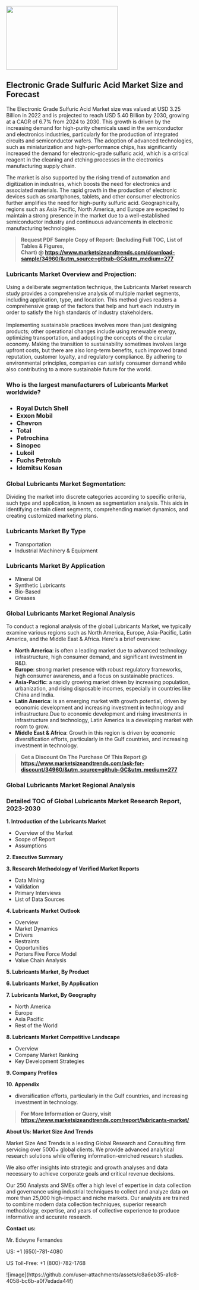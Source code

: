 <p><img class="alignnone size-medium wp-image-20088" src="https://ffe5etoiles.com/wp-content/uploads/2024/12/MST1-300x171.png" alt="" width="300" height="171" /></p><h2>Electronic Grade Sulfuric Acid Market Size and Forecast</h2><p>The Electronic Grade Sulfuric Acid Market size was valued at USD 3.25 Billion in 2022 and is projected to reach USD 5.40 Billion by 2030, growing at a CAGR of 6.7% from 2024 to 2030. This growth is driven by the increasing demand for high-purity chemicals used in the semiconductor and electronics industries, particularly for the production of integrated circuits and semiconductor wafers. The adoption of advanced technologies, such as miniaturization and high-performance chips, has significantly increased the demand for electronic-grade sulfuric acid, which is a critical reagent in the cleaning and etching processes in the electronics manufacturing supply chain.</p><p>The market is also supported by the rising trend of automation and digitization in industries, which boosts the need for electronics and associated materials. The rapid growth in the production of electronic devices such as smartphones, tablets, and other consumer electronics further amplifies the need for high-purity sulfuric acid. Geographically, regions such as Asia Pacific, North America, and Europe are expected to maintain a strong presence in the market due to a well-established semiconductor industry and continuous advancements in electronic manufacturing technologies.</p></p><blockquote id="" class=""><strong>Request PDF Sample Copy of Report: (Including Full TOC, List of Tables &amp; Figures, Chart)&nbsp;@&nbsp;<strong><a href="https://www.marketsizeandtrends.com/download-sample/34960/&utm_source=github-GC&utm_medium=277" target="_blank">https://www.marketsizeandtrends.com/download-sample/34960/&utm_source=github-GC&utm_medium=277</a></strong></strong></blockquote><h3 id="" class="">Lubricants Market&nbsp;Overview and Projection:</h3><p id="" class="">Using a deliberate segmentation technique, the Lubricants Market research study provides a comprehensive analysis of multiple market segments, including application, type, and location. This method gives readers a comprehensive grasp of the factors that help and hurt each industry in order to satisfy the high standards of industry stakeholders. <br /> <br />Implementing sustainable practices involves more than just designing products; other operational changes include using renewable energy, optimizing transportation, and adopting the concepts of the circular economy. Making the transition to sustainability sometimes involves large upfront costs, but there are also long-term benefits, such improved brand reputation, customer loyalty, and regulatory compliance. By adhering to environmental principles, companies can satisfy consumer demand while also contributing to a more sustainable future for the world.</p><h3 id="" class="">Who is the largest manufacturers of&nbsp;Lubricants Market worldwide?</h3><h3 class=""><p><ul><li>Royal Dutch Shell </li><li> Exxon Mobil </li><li> Chevron </li><li> Total </li><li> Petrochina </li><li> Sinopec </li><li> Lukoil </li><li> Fuchs Petrolub </li><li> Idemitsu Kosan</li></ul></p></h3><h3 id="" class="">Global&nbsp;Lubricants Market Segmentation:</h3><p id="" class="">Dividing the market into discrete categories according to specific criteria, such type and application, is known as segmentation analysis. This aids in identifying certain client segments, comprehending market dynamics, and creating customized marketing plans.</p><h3 id="" class="">Lubricants Market&nbsp;By Type</h3><p><p><ul><li>Transportation </li><li> Industrial Machinery & Equipment</p></li></ul></p></p><h3 id="" class="">Lubricants Market&nbsp;By Application</h3><p class=""><p><ul><li>Mineral Oil </li><li> Synthetic Lubricants </li><li> Bio-Based </li><li> Greases</li></ul></p></p><h3 id="" class="">Global Lubricants Market Regional Analysis</h3><p id="" class="">To conduct a regional analysis of the global Lubricants Market, we typically examine various regions such as North America, Europe, Asia-Pacific, Latin America, and the Middle East &amp; Africa. Here's a brief overview:</p><ul><li><strong>North America</strong>: is often a leading market due to advanced technology infrastructure, high consumer demand, and significant investment in R&amp;D.</li><li><strong>Europe</strong>: strong market presence with robust regulatory frameworks, high consumer awareness, and a focus on sustainable practices.</li><li><strong>Asia-Pacific</strong>: a rapidly growing market driven by increasing population, urbanization, and rising disposable incomes, especially in countries like China and India.</li><li><strong>Latin America</strong>: is an emerging market with growth potential, driven by economic development and increasing investment in technology and infrastructure.Due to economic development and rising investments in infrastructure and technology, Latin America is a developing market with room to grow.</li><li><strong>Middle East &amp; Africa</strong>: Growth in this region is driven by economic diversification efforts, particularly in the Gulf countries, and increasing investment in technology.</li></ul><blockquote id="" class=""><strong>Get a Discount On The Purchase Of This Report @ <strong><a href="https://www.marketsizeandtrends.com/ask-for-discount/34960/&utm_source=github-GC&utm_medium=277" target="_blank">https://www.marketsizeandtrends.com/ask-for-discount/34960/&utm_source=github-GC&utm_medium=277</a></strong></strong></blockquote><h3 id="" class="">Global Lubricants Market Regional Analysis</h3><h3 id="" class="">Detailed TOC of Global Lubricants Market Research Report, 2023-2030</h3><p id="" class=""><strong>1. Introduction of the Lubricants Market</strong></p><ul><li>Overview of the Market</li><li>Scope of Report</li><li>Assumptions</li></ul><p id="" class=""><strong>2. Executive Summary</strong></p><p id="" class=""><strong>3. Research Methodology of Verified Market Reports</strong></p><ul><li>Data Mining</li><li>Validation</li><li>Primary Interviews</li><li>List of Data Sources</li></ul><p id="" class=""><strong>4. Lubricants Market Outlook</strong></p><ul><li>Overview</li><li>Market Dynamics</li><li>Drivers</li><li>Restraints</li><li>Opportunities</li><li>Porters Five Force Model</li><li>Value Chain Analysis</li></ul><p id="" class=""><strong>5. Lubricants Market, By Product</strong></p><p id="" class=""><strong>6. Lubricants Market, By Application</strong></p><p id="" class=""><strong>7. Lubricants Market, By Geography</strong></p><ul><li>North America</li><li>Europe</li><li>Asia Pacific</li><li>Rest of the World</li></ul><p id="" class=""><strong>8. Lubricants Market Competitive Landscape</strong></p><ul><li>Overview</li><li>Company Market Ranking</li><li>Key Development Strategies</li></ul><p id="" class=""><strong>9. Company Profiles</strong></p><p id="" class=""><strong>10. Appendix</strong></p><ul><li>diversification efforts, particularly in the Gulf countries, and increasing investment in technology.</li></ul><blockquote id="" class=""><strong>For More Information or Query, visit <strong><strong><a href="https://www.marketsizeandtrends.com/report/lubricants-market/" target="_blank">https://www.marketsizeandtrends.com/report/lubricants-market/</a></strong></strong></strong></blockquote><p id="" class=""><strong>About Us: Market Size And Trends</strong></p><p id="" class="">Market Size And Trends is a leading Global Research and Consulting firm servicing over 5000+ global clients. We provide advanced analytical research solutions while offering information-enriched research studies.</p><p id="" class="">We also offer insights into strategic and growth analyses and data necessary to achieve corporate goals and critical revenue decisions.</p><p id="" class="">Our 250 Analysts and SMEs offer a high level of expertise in data collection and governance using industrial techniques to collect and analyze data on more than 25,000 high-impact and niche markets. Our analysts are trained to combine modern data collection techniques, superior research methodology, expertise, and years of collective experience to produce informative and accurate research.</p><p id="" class=""><strong>Contact us:</strong></p><p id="" class="">Mr. Edwyne Fernandes</p><p id="" class="">US: +1 (650)-781-4080</p><p id="" class="">US Toll-Free: +1 (800)-782-1768</p>
![image](https://github.com/user-attachments/assets/c8a6eb35-a1c8-4058-bc6b-a0f7edada44f)
